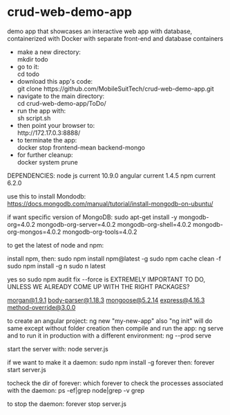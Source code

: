 # crud-web-demo-app
demo app that showcases an interactive web app with database, containerized with Docker with separate front-end and database containers



<ul>
<li>make a new directory:  </li>
mkdir todo  
<li>go to it:  </li>
cd todo  
<li>download this app's code:  </li>
git clone https://github.com/MobileSuitTech/crud-web-demo-app.git  
<li>navigate to the main directory:  </li>
cd crud-web-demo-app/ToDo/
<li>run the app with:  </li>
sh script.sh  
<li>then point your browser to:  </li>
http://172.17.0.3:8888/  
  

<li>to terminate the app:  </li>
docker stop frontend-mean backend-mongo  
<li>for further cleanup:  </li>
docker system prune  
</ul>
  


DEPENDENCIES:
node js			current 10.9.0
angular 		current 1.4.5
npm				current 6.2.0


use this to install Mondodb: https://docs.mongodb.com/manual/tutorial/install-mongodb-on-ubuntu/

if want specific version of MongoDB:
sudo apt-get install -y mongodb-org=4.0.2 mongodb-org-server=4.0.2 mongodb-org-shell=4.0.2 mongodb-org-mongos=4.0.2 mongodb-org-tools=4.0.2

to get the latest of node and npm:

install npm, then:
sudo npm install npm@latest -g
sudo npm cache clean -f
sudo npm install -g n
sudo n latest

yes so sudo npm audit fix --force
is EXTREMELY IMPORTANT TO DO, UNLESS WE ALREADY COME UP WITH THE RIGHT PACKAGES?

morgan@1.9.1
body-parser@1.18.3 
mongoose@5.2.14
express@4.16.3  
method-override@3.0.0

to create an angular project:
ng new "my-new-app"
also "ng init" will do same except without folder creation
then compile and run the app:
ng serve
and to run it in production with a different environment:
ng --prod serve



start the server with:
node server.js

if we want to make it a daemon:
sudo npm install -g forever
then:
forever start server.js

tocheck the dir of forever:
which forever
to check the processes associated with the daemon:
ps -ef|grep  node|grep -v grep

to stop the daemon:
forever stop server.js

